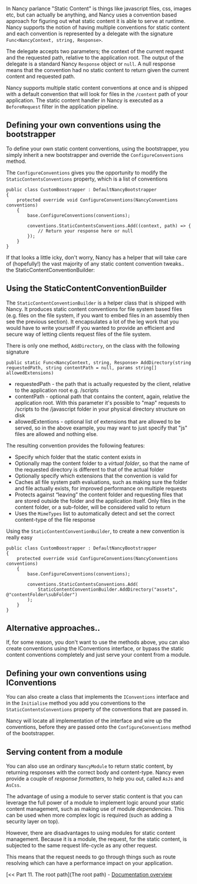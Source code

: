 In Nancy parlance "Static Content" is things like javascript files, css, images etc, but can actually be anything, and Nancy uses a convention based approach for figuring out what static content it is able to serve at runtime. Nancy supports the notion of having multiple conventions for static content and each convention is represented by a delegate with the signature `Func<NancyContext, string, Response>`.

The delegate accepts two parameters; the context of the current request and the requested path, relative to the application root. The output of the delegate is a standard Nancy `Response` object or `null`. A null response means that the convention had no static content to return given the current content and requested path.

Nancy supports multiple static content conventions at once and is shipped with a default convention that will look for files in the `/content` path of your application. The static content handler in Nancy is executed as a `BeforeRequest` filter in the application pipeline.

## Defining your own conventions using the bootstrapper

To define your own static content conventions, using the bootstrapper, you simply inherit a new bootstrapper and override the `ConfigureConventions` method.

The `ConfigureConventions` gives you the opportunity to modify the `StaticContentsConventions` property, which is a list of conventions

    public class CustomBoostrapper : DefaultNancyBootstrapper
    {
        protected override void ConfigureConventions(NancyConventions conventions)
        {
            base.ConfigureConventions(conventions);
    
            conventions.StaticContentsConventions.Add((context, path) => {
                // Return your response here or null
            });
        }
    }

If that looks a little icky, don't worry, Nancy has a helper that will take care of (hopefully!) the vast majority of any static content convention tweaks.. the StaticContentConventionBuilder:

## Using the StaticContentConventionBuilder
The `StaticContentConventionBuilder` is a helper class that is shipped with Nancy. It produces static content conventions for file system based files (e.g. files on the file system, if you want to embed files in an assembly then see the previous section). It encapsulates a lot of the leg work that you would have to write yourself if you wanted to provide an efficient and secure way of letting clients request files of the file system.

There is only one method, `AddDirectory`, on the class with the following signature

`public static Func<NancyContext, string, Response> AddDirectory(string requestedPath, string contentPath = null, params string[] allowedExtensions)`

* requestedPath - the path that is actually requested by the client, relative to the application root e.g. /scripts
* contentPath - optional path that contains the content, again, relative the application root. With this parameter it's possible to "map" requests to /scripts to the /javascript folder in your physical directory structure on disk
* allowedExtentions - optional list of extensions that are allowed to be served, so in the above example, you may want to just specify that "js" files are allowed and nothing else.

The resulting convention provides the following features:

* Specify which folder that the static content exists in
* Optionally map the content folder to a _virtual folder_, so that the name of the requested directory is different to that of the actual folder
* Optionally specify which extensions that the convention is valid for
* Caches all file system path evaluations, such as making sure the folder and file actually exists, for improved performance on multiple requests
* Protects against “leaving” the content folder and requesting files that are stored outside the folder and the application itself. Only files in the content folder, or a sub-folder, will be considered valid to return
* Uses the `MimeTypes` list to automatically detect and set the correct content-type of the file response

Using the `StaticContentConventionBuilder`, to create a new convention is really easy

    public class CustomBoostrapper : DefaultNancyBootstrapper
    {
        protected override void ConfigureConventions(NancyConventions conventions)
        {
            base.ConfigureConventions(conventions);
    
            conventions.StaticContentsConventions.Add(
                StaticContentConventionBuilder.AddDirectory("assets", @"contentFolder\subFolder")
            );
        }
    }

## Alternative approaches..

If, for some reason, you don't want to use the methods above, you can also create conventions using the IConventions interface, or bypass the static content conventions completely and just serve your content from a module.

## Defining your own conventions using IConventions

You can also create a class that implements the `IConventions` interface and in the `Initialise` method you add you conventions to the `StaticContentsConventions` property of the conventions that are passed in.

Nancy will locate all implementation of the interface and wire up the conventions, before they are passed onto the `ConfigureConventions` method of the bootstrapper.

## Serving content from a module

You can also use an ordinary `NancyModule` to return static content, by returning responses with the correct body and content-type. Nancy even provide a couple of _response formatters_, to help you out, called `AsJs` and `AsCss`.

The advantage of using a module to server static content is that you can leverage the full power of a module to implement logic around your static content management, such as making use of module _dependencies_. This can be used when more complex logic is required (such as adding a security layer on top).

However, there are disadvantages to using modules for static content management. Because it is a module, the request, for the static content, is subjected to the same request life-cycle as any other request.

This means that the request needs to go through things such as route resolving which can have a performance impact on your application.

[<< Part 11. The root path](The root path) - [Documentation overview](Documentation)